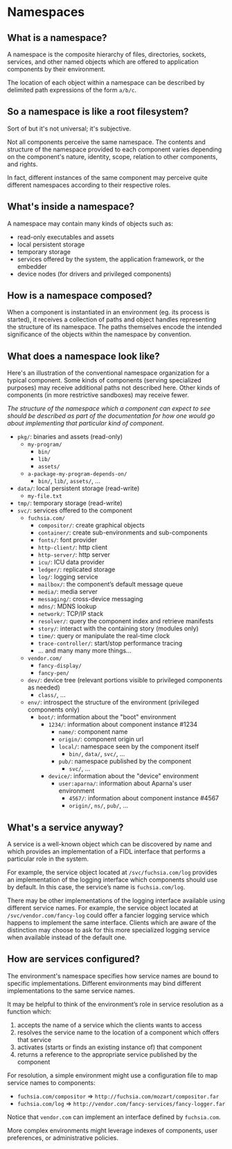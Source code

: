 # Namespaces

## What is a namespace?

A namespace is the composite hierarchy of files, directories, sockets, services,
and other named objects which are offered to application components by their
environment.

The location of each object within a namespace can be described by delimited
path expressions of the form `a/b/c`.

## So a namespace is like a root filesystem?

Sort of but it's not universal; it's subjective.

Not all components perceive the same namespace. The contents and structure of
the namespace provided to each component varies depending on the component's
nature, identity, scope, relation to other components, and rights.

In fact, different instances of the same component may perceive quite different
namespaces according to their respective roles.

## What's inside a namespace?

A namespace may contain many kinds of objects such as:

 - read-only executables and assets
 - local persistent storage
 - temporary storage
 - services offered by the system, the application framework, or the embedder
 - device nodes (for drivers and privileged components)

## How is a namespace composed?

When a component is instantiated in an environment (eg. its process is started),
it receives a collection of paths and object handles representing the structure
of its namespace. The paths themselves encode the intended significance of the
objects within the namespace by convention.

## What does a namespace look like?

Here's an illustration of the conventional namespace organization for a typical
component. Some kinds of components (serving specialized purposes) may receive
additional paths not described here. Other kinds of components (in more
restrictive sandboxes) may receive fewer.

_The structure of the namespace which a component can expect to see should be
described as part of the documentation for how one would go about implementing
that particular kind of component._

 - `pkg/`: binaries and assets (read-only)
    - `my-program/`
        - `bin/`
        - `lib/`
        - `assets/`
    - `a-package-my-program-depends-on/`
        - `bin/`, `lib/`, `assets/`, ...
 - `data/`: local persistent storage (read-write)
    - `my-file.txt`
 - `tmp/`: temporary storage (read-write)
 - `svc/`: services offered to the component
    - `fuchsia.com/`
        - `compositor/`: create graphical objects
        - `container/`: create sub-environments and sub-components
        - `fonts/`: font provider
        - `http-client/`: http client
        - `http-server/`: http server
        - `icu/`: ICU data provider
        - `ledger/`: replicated storage
        - `log/`: logging service
        - `mailbox/`: the component’s default message queue
        - `media/`: media server
        - `messaging/`: cross-device messaging
        - `mdns/`: MDNS lookup
        - `network/`: TCP/IP stack
        - `resolver/`: query the component index and retrieve manifests
        - `story/`: interact with the containing story (modules only)
        - `time/`: query or manipulate the real-time clock
        - `trace-controller/`: start/stop performance tracing
        - ... and many many more things...
    - `vendor.com/`
        - `fancy-display/`
        - `fancy-pen/`
    - `dev/`: device tree (relevant portions visible to privileged components as needed)
        - `class/`, ...
    - `env/`: introspect the structure of the environment (privileged components only)
        - `boot/`: information about the "boot" environment
            - `1234/`: information about component instance #1234
                - `name/`: component name
                - `origin/`: component origin url
                - `local/`: namespace seen by the component itself
                    - `bin/`, `data/`, `svc/`, ...
                - `pub/`: namespace published by the component
                    - `svc/`, ...
            - `device/`: information about the "device" environment
                - `user:aparna/`: information about Aparna's user environment
                    - `4567/`: information about component instance #4567
                    - `origin/`, `ns/`, `pub/`, ...

## What's a service anyway?

A service is a well-known object which can be discovered by name and which
provides an implementation of a FIDL interface that performs a particular role
in the system.

For example, the service object located at `/svc/fuchsia.com/log` provides an
implementation of the logging interface which components should use by default.
In this case, the service’s name is `fuchsia.com/log`.

There may be other implementations of the logging interface available using
different service names. For example, the service object located at
`/svc/vendor.com/fancy-log` could offer a fancier logging service which happens
to implement the same interface. Clients which are aware of the distinction may
choose to ask for this more specialized logging service when available instead
of the default one.

## How are services configured?

The environment's namespace specifies how service names are bound to specific
implementations. Different environments may bind different implementations to
the same service names.

It may be helpful to think of the environment’s role in service resolution as a
function which:

 1. accepts the name of a service which the clients wants to access
 2. resolves the service name to the location of a component which offers that service
 3. activates (starts or finds an existing instance of) that component
 4. returns a reference to the appropriate service published by the component

For resolution, a simple environment might use a configuration file to map
service names to components:

 - `fuchsia.com/compositor` ⇒ `http://fuchsia.com/mozart/compositor.far`
 - `fuchsia.com/log` ⇒ `http://vendor.com/fancy-services/fancy-logger.far`

Notice that `vendor.com` can implement an interface defined by `fuchsia.com`.

More complex environments might leverage indexes of components, user
preferences, or administrative policies.
